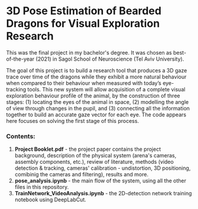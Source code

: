 # 3D Pose Estimation of Bearded Dragons for Visual Exploration Research
This was the final project in my bachelor's degree. It was chosen as best-of-the-year (2021) in Sagol School of Neuroscience (Tel Aviv University).

The goal of this project is to build a research tool that produces a 3D gaze trace over time of the dragons while they exhibit a more natural behaviour when compared to their behaviour when  measured with today’s eye-tracking tools. This new system will allow acquisition of a complete visual exploration behaviour profile of the animal, by the construction of three stages: (1) locating the eyes of the animal in space, (2) modelling the angle of view through changes in the pupil, and (3) connecting all the information together to build an accurate gaze vector for each eye.
The code appears here focuses on solving the first stage of this process.
### Contents:
1. **Project Booklet.pdf** - the project paper contains the project background, description of the physical system (arena's cameras, assembly components, etc.), review of literature, methods (video detection & tracking, cameras' calibration - undistortion, 3D positioning, comibinig the cameras and filtering), results and more.
2. **pose_analysis.ipynb** - the main flow of the system, using all the other files in this repository.
3. **TrainNetwork_VideoAnalysis.ipynb** - the 2D-detection network training notebook using DeepLabCut.
